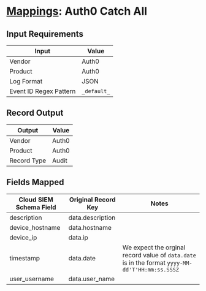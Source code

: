 # [Mappings](README.md): Auth0 Catch All

## Input Requirements

|Input|Value|
|-----|-----|
|Vendor|Auth0|
|Product|Auth0|
|Log Format|JSON|
|Event ID Regex Pattern|`_default_`|

## Record Output

|Output|Value|
|------|-----|
|Vendor|Auth0|
|Product|Auth0|
|Record Type|Audit|

## Fields Mapped

|Cloud SIEM Schema Field|Original Record Key|Notes|
|-----------------------|-------------------|-----|
|description|data.description||
|device_hostname|data.hostname||
|device_ip|data.ip||
|timestamp|data.date|We expect the orginal record value of `data.date` is in the format `yyyy-MM-dd'T'HH:mm:ss.SSSZ`|
|user_username|data.user_name||

